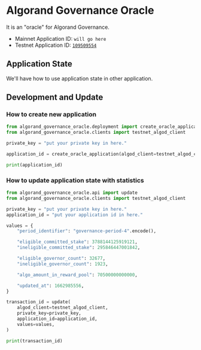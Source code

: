 # Algorand Governance Oracle

It is an "oracle" for Algorand Governance.

- Mainnet Application ID: `will go here`
- Testnet Application ID: [`109509554`](https://testnet.algoexplorer.io/application/109509554)

## Application State

We'll have how to use application state in other application.

## Development and Update

### How to create new application

```python
from algorand_governance_oracle.deployment import create_oracle_application
from algorand_governance_oracle.clients import testnet_algod_client

private_key = "put your private key in here."

application_id = create_oracle_application(algod_client=testnet_algod_client, private_key=private_key)

print(application_id)
```

### How to update application state with statistics

```python
from algorand_governance_oracle.api import update
from algorand_governance_oracle.clients import testnet_algod_client

private_key = "put your private key in here."
application_id = "put your application id in here."

values = {
    "period_identifier": "governance-period-4".encode(),

    "eligible_committed_stake": 3788144125919121,
    "ineligible_committed_stake": 295846447001842,

    "eligible_governor_count": 32677,
    "ineligible_governor_count": 1923,

    "algo_amount_in_reward_pool": 70500000000000,

    "updated_at": 1662985556,
}

transaction_id = update(
    algod_client=testnet_algod_client,
    private_key=private_key, 
    application_id=application_id,
    values=values,
)

print(transaction_id)
```
